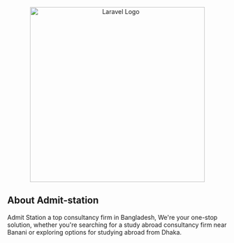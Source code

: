 <p align="center"><a href="https://laravel.com" target="_blank"><img src="{{ asset('assets/images/logo.png') }}" width="400" alt="Laravel Logo"></a></p>


## About Admit-station

Admit Station a top consultancy firm in Bangladesh, We&#039;re your one-stop solution,
whether you&#039;re searching for a study abroad consultancy firm near Banani or
exploring options for studying abroad from Dhaka.


